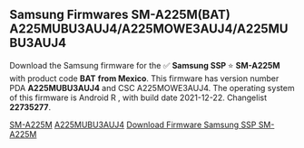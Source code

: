 <h2>Samsung Firmwares SM-A225M(BAT) A225MUBU3AUJ4/A225MOWE3AUJ4/A225MUBU3AUJ4</h2>
Download the Samsung firmware for the ✅ <strong>Samsung SSP </strong> ⭐ <strong>SM-A225M</strong> with product code <strong>BAT</strong> <strong> from Mexico</strong>. This firmware has version number PDA <strong>A225MUBU3AUJ4</strong> and CSC A225MOWE3AUJ4. The operating system of this firmware is Android R , with build date 2021-12-22. Changelist <strong>22735277</strong>.

[SM-A225M](https://samfirm.shop/samsung/model/SM-A225M)
[A225MUBU3AUJ4](https://samfirm.shop/samsung/pda/A225MUBU3AUJ4)
[Download Firmware Samsung SSP SM-A225M](https://samfirm.shop/samsung/firmware/483911)
